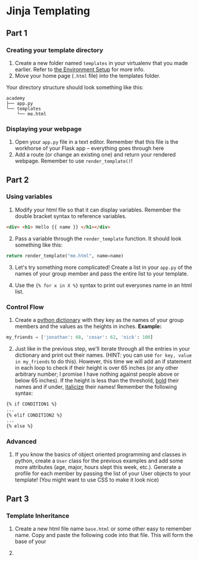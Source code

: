 # Jinja Templating


## Part 1
### Creating your template directory
1. Create a new folder named `templates` in your virtualenv that you made earlier. Refer to [the Environment Setup](https://github.com/AcademyClassOf2017/EnvironmentSetup) for more info.
2. Move your home page (`.html` file) into the templates folder.

Your directory structure should look something like this:
```
academy
├── app.py
└── templates
    └── me.html
```

### Displaying your webpage
1. Open your `app.py` file in a text editor. Remember that this file is the workhorse of your Flask app – everything goes through here
2. Add a route (or change an existing one) and return your rendered webpage. Remember to use `render_template()`!

## Part 2
### Using variables
1. Modify your html file so that it can display variables. Remember the double bracket syntax to reference variables.
```html
<div> <h1> Hello {{ name }} </h1></div>
```

2. Pass a variable through the `render_template` function. It should look something like this:
```python
return render_template("me.html", name=name)
```

3. Let's try something more complicated! Create a list in your `app.py` of the names of your group member and pass the entire list to your template.

4. Use the `{% for x in X %}` syntax to print out everyones name in an html list.


### Control Flow
1. Create a [python dictionary](https://docs.python.org/2/library/stdtypes.html#dict) with they key as the names of your group members and the values as the heights in inches. **Example:**
```python
my_friends = ['jonathan': 68, 'cesar': 62, 'nick': 100]
```

2. Just like in the previous step, we'll iterate through all the entries in your dictionary and print out their names. (HINT: you can use `for key, value in my_friends` to do this). However, this time we will add an if statement in each loop to check if their height is over 65 inches (or any other arbitrary number; I promise I have nothing against people above or below 65 inches). If the height is less than the threshold, [bold](https://developer.mozilla.org/en-US/docs/Web/HTML/Element/b) their names and if under, [italicize](https://developer.mozilla.org/en-US/docs/Web/HTML/Element/i) their names!  Remember the following syntax:
```html
{% if CONDITION1 %}
...
{% elif CONDITION2 %}
...
{% else %}
```

### Advanced
1. If you know the basics of object oriented programming and classes in python, create a `User` class for the previous examples and add some more attributes (age, major, hours slept this week, etc.). Generate a profile for each member by passing the list of your User objects to your template! (You might want to use CSS to make it look nice)

## Part 3

### Template Inheritance
1. Create a new html file name `base.html` or some other easy to remember name. Copy and paste the following code into that file. This will form the base of your

2.
